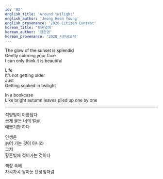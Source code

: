 ```yaml
---
id: '02'
english_title: 'Around twilight'
english_author: 'Jeong Heon Young'
english_provenance: '2020 Citizen Contest'
korean_title: '황혼녘에'
korean_author: '정헌영'
korean_provenance: '2020 시민공모작'
---
```


The glow of the sunset is splendid\
Gently coloring your face\
I can only think it is beautiful

Life\
It’s not getting older\
Just\
Getting soaked in twilight

In a bookcase\
Like bright autumn leaves piled up one by one

---

석양빛이 아름답다\
곱게 물든 너의 얼굴\
예쁘기만 하다

인생은\
늙어 가는 것이 아니라\
그저\
황혼빛에 젖어가는 것이다

책장 속에\
차곡차곡 쌓아둔 단풍잎처럼
